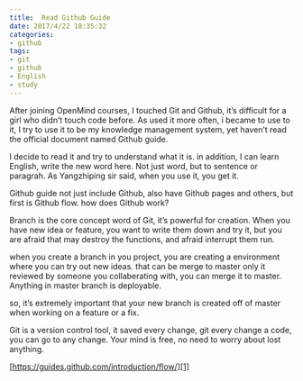 ```yaml
---
title:  Read Github Guide
date: 2017/4/22 18:35:32
categories: 
- github
tags:
- git 
- github
- English
- study
---
```

After joining OpenMind courses, I touched Git and Github, it’s difficult for a girl who didn’t touch code before. As used it more often, i became to use to it, I try to use it to be my knowledge management system, yet haven’t read the official document named Github guide. 

I decide to read it and try to understand what it is.  in addition, I can learn English,  write the new word here. Not just word, but to sentence or paragrah.  As Yangzhiping sir said, when you use it, you get it.

Github guide not just include Github, also have Github pages and others,  but first is Github flow.  how does Github  work?

Branch is the core concept word of Git, it’s powerful for creation. When you have new idea or feature, you want to write them down and try it, but you are afraid  that may destroy the functions, and afraid interrupt  them run. 

when you create a branch in you project,  you are creating a environment where you can try out  new ideas. that can be merge to master only it reviewed by  someone you  collaberating with, you can merge it to master. Anything in master branch is deployable. 

so, it’s extremely important that your new branch is created off of master when working on a feature or a fix.

Git is a version control tool, it saved every change, git every change a code, you can go to any change. Your mind is free, no need to worry about lost anything.

[https://guides.github.com/introduction/flow/][1]

[1]:	https://guides.github.com/introduction/flow/